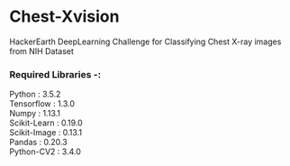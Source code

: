 # Chest-Xvision
HackerEarth DeepLearning Challenge for Classifying Chest X-ray images from NIH Dataset 

### Required Libraries -:
Python : 3.5.2   
Tensorflow : 1.3.0  
Numpy : 1.13.1  
Scikit-Learn : 0.19.0  
Scikit-Image : 0.13.1  
Pandas : 0.20.3  
Python-CV2 : 3.4.0  

